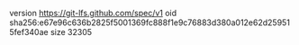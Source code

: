 version https://git-lfs.github.com/spec/v1
oid sha256:e67e96c636b2825f5001369fc888f1e9c76883d380a012e62d259515fef340ae
size 32305
